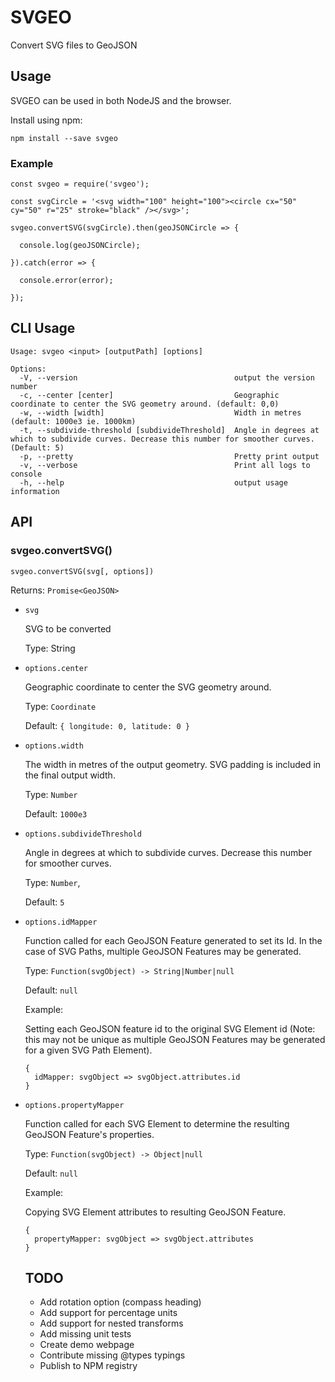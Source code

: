 # SVGEO
Convert SVG files to GeoJSON

## Usage

SVGEO can be used in both NodeJS and the browser.

Install using npm:

```
npm install --save svgeo
```

### Example

```
const svgeo = require('svgeo');

const svgCircle = '<svg width="100" height="100"><circle cx="50" cy="50" r="25" stroke="black" /></svg>';

svgeo.convertSVG(svgCircle).then(geoJSONCircle => {

  console.log(geoJSONCircle);

}).catch(error => {

  console.error(error);

});
```

## CLI Usage

```
Usage: svgeo <input> [outputPath] [options]

Options:
  -V, --version                                   output the version number
  -c, --center [center]                           Geographic coordinate to center the SVG geometry around. (default: 0,0)
  -w, --width [width]                             Width in metres (default: 1000e3 ie. 1000km)
  -t, --subdivide-threshold [subdivideThreshold]  Angle in degrees at which to subdivide curves. Decrease this number for smoother curves. (Default: 5)
  -p, --pretty                                    Pretty print output
  -v, --verbose                                   Print all logs to console
  -h, --help                                      output usage information
```

## API

### svgeo.convertSVG()

`svgeo.convertSVG(svg[, options])`

Returns: `Promise<GeoJSON>`

- `svg`

  SVG to be converted

  Type: String

- `options.center`

  Geographic coordinate to center the SVG geometry around.

  Type: `Coordinate`

  Default: `{ longitude: 0, latitude: 0 }`

- `options.width`

  The width in metres of the output geometry. SVG padding is included in the final output width.

  Type: `Number`

  Default: `1000e3`

- `options.subdivideThreshold`

  Angle in degrees at which to subdivide curves. Decrease this number for smoother curves.

  Type: `Number`,

  Default: `5`

- `options.idMapper`

  Function called for each GeoJSON Feature generated to set its Id. In the case of SVG Paths, multiple GeoJSON Features may be generated.

  Type: `Function(svgObject) -> String|Number|null`

  Default: `null`

  Example:

  Setting each GeoJSON feature id to the original SVG Element id (Note: this may not be unique as multiple GeoJSON Features may be generated for a given SVG Path Element).

  ```
  {
    idMapper: svgObject => svgObject.attributes.id
  }
  ```
- `options.propertyMapper`

  Function called for each SVG Element to determine the resulting GeoJSON Feature's properties.

  Type: `Function(svgObject) -> Object|null`

  Default: `null`

  Example:

  Copying SVG Element attributes to resulting GeoJSON Feature.

  ```
  {
    propertyMapper: svgObject => svgObject.attributes
  }
  ```

  ## TODO
  - Add rotation option (compass heading)
  - Add support for percentage units
  - Add support for nested transforms
  - Add missing unit tests
  - Create demo webpage
  - Contribute missing @types typings
  - Publish to NPM registry
